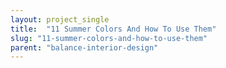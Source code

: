 ```yaml
---
layout: project_single
title:  "11 Summer Colors And How To Use Them"
slug: "11-summer-colors-and-how-to-use-them"
parent: "balance-interior-design"
---
```

 